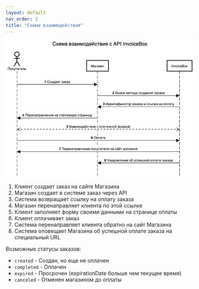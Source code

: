 ```yaml
---
layout: default
nav_order: 2
title: "Схема взаимодействия"
---
```


![Схема взаимодействия](/assets/images/api-invoicebox.png)

1. Клиент создает заказ на сайте Магазина
1. Магазин создает в системе заказ через API
1. Система возвращает ссылку на оплату заказа
1. Магазин перенаправляет клиента по этой ссылке
1. Клиент заполняет форму своими данными на странице оплаты
1. Клиент оплачивает заказ
1. Система перенаправляет клиента обратно на сайт Магазина   
1. Система оповещает Магазина об успешной оплате заказа на специальный URL

[](https://sequencediagram.org/index.html?presentationMode=readOnly#initialData=C4S2BsFMAJEIQRREEKwggeEEAwg1BMIIdhBWA4QZgfCCAsIIoJwgggiCBCIBroPIg050AggAoCS0bAdgG4D2IAMaQAQnwAeAKACGAV2B8usgLYAjSACdJMwQo3RA+CAFAXCCBhEED8IKkqJA3CCAZEEkAHaRtCCQzrsGiAcEFSBmEFQsXEBeECcXNw9pL05eAWExcWhtIzNLa3sAWgA+P0DgkIAuOAIsIlRESmgcYyDJPKDQnO5+IVEJYsAkEEBpECwCDGhkSuJ0clLykLpq1FqcSRb49vEchoLiwAwQEhDKXEAREFxaygJAARBp2fRcBnJum1roEPQCcxsrU3qAxpCc1IsrWztigZEMdEA9zMdUBgbKDcIh7uhnn9AGwgIVMgDkQBiUCGTQBiIG8ful-gAeImZHLZBZtRJdHD4YhkKg0OGMRHWFEEUjQXYnQikSQEv5ZClxKkdaCAPBBWah5iKEhJviZfhkAYZgaDUODIdDJnDzIrCTZ6A8GKhSFU0PlQtLKXLlrkPmtoIBiEAwiCIBGQ2th0AIgEYQaCmcjmRCACRAQhyfay4TUgtKgA)


Возможные статусы заказов:
 - `created` - Создан, но еще не оплачен
 - `completed` - Оплачен
 - `expired` - Просрочен (expirationDate больше чем текущее время)
 - `canceled` - Отменен магазином до оплаты
